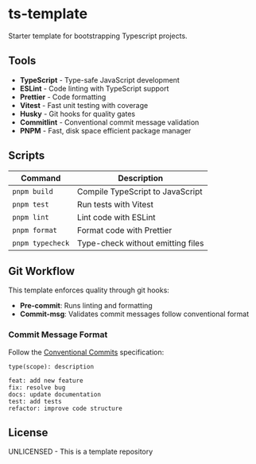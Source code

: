 # ts-template

Starter template for bootstrapping Typescript projects.

## Tools

- **TypeScript** - Type-safe JavaScript development
- **ESLint** - Code linting with TypeScript support
- **Prettier** - Code formatting
- **Vitest** - Fast unit testing with coverage
- **Husky** - Git hooks for quality gates
- **Commitlint** - Conventional commit message validation
- **PNPM** - Fast, disk space efficient package manager

## Scripts

| Command | Description |
|---------|-------------|
| `pnpm build` | Compile TypeScript to JavaScript |
| `pnpm test` | Run tests with Vitest |
| `pnpm lint` | Lint code with ESLint |
| `pnpm format` | Format code with Prettier |
| `pnpm typecheck` | Type-check without emitting files |

## Git Workflow

This template enforces quality through git hooks:

- **Pre-commit**: Runs linting and formatting
- **Commit-msg**: Validates commit messages follow conventional format

### Commit Message Format

Follow the [Conventional Commits](https://conventionalcommits.org/) specification:

```
type(scope): description

feat: add new feature
fix: resolve bug
docs: update documentation
test: add tests
refactor: improve code structure
```

## License

UNLICENSED - This is a template repository